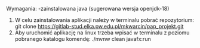 Wymagania: 
-zainstalowana java (sugerowana wersja openjdk-18)
1. W celu zainstalowania aplikacji należy w terminalu pobrać repozytorium: 
 git clone https://gitlab-stud.elka.pw.edu.pl/mkwarcin/pap_projekt.git
2. Aby uruchomić aplikację na linux trzeba wpisać w terminalu z poziomu pobranego katalogu komendę: 
 ./mvnw clean javafx:run
